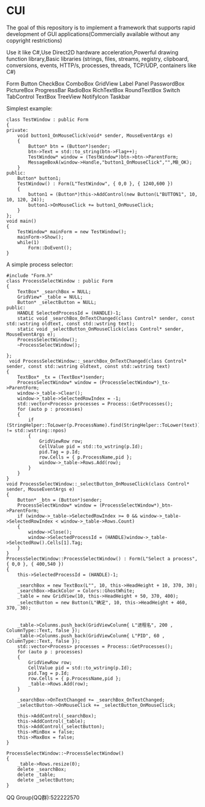 # CUI
The goal of this repository is to implement a framework that supports rapid development of GUI applications(Commercially available without any copyright restrictions)

Use it like C#,Use Direct2D hardware acceleration,Powerful drawing function library,Basic libraries (strings, files, streams, registry, clipboard, conversions, events, HTTP/s, processes, threads, TCP/UDP, containers like C#)

Form
Button
CheckBox
ComboBox
GridView
Label
Panel
PasswordBox
PictureBox
ProgressBar
RadioBox
RichTextBox
RoundTextBox
Switch
TabControl
TextBox
TreeView
NotifyIcon
Taskbar

Simplest example:


	class TestWindow : public Form
	{
	private:
	    void button1_OnMouseClick(void* sender, MouseEventArgs e)
	    {
	        Button* btn = (Button*)sender;
	        btn->Text = std::to_string(btn->Flag++);
	        TestWindow* window = (TestWindow*)btn->btn->ParentForm;
	        MessageBoxA(window->Handle,"button1_OnMouseClick","",MB_OK);
	    }
	public:
	    Button* button1;
	    TestWindow() : Form(L"TestWindow", { 0,0 }, { 1240,600 })
	    {
	        button1 = (Button*)this->AddControl(new Button(L"BUTTON1", 10, 10, 120, 24));
	        button1->OnMouseClick += button1_OnMouseClick;
	    }
	};
	void main()
	{
	    TestWindow* mainForm = new TestWindow();
	    mainForm->Show();
	    while(1)
	        Form::DoEvent();
	}
 
 A simple process selector:
 
 	#include "Form.h"
	class ProcessSelectWindow : public Form
	{
		TextBox* _searchBox = NULL;
		GridView* _table = NULL;
		Button* _selectButton = NULL;
	public:
		HANDLE SelectedProcessId = (HANDLE)-1;
		static void _searchBox_OnTextChanged(class Control* sender, const std::wstring oldtext, const std::wstring text);
		static void _selectButton_OnMouseClick(class Control* sender, MouseEventArgs e);
		ProcessSelectWindow();
		~ProcessSelectWindow();
	
	};
	 void ProcessSelectWindow::_searchBox_OnTextChanged(class Control* sender, const std::wstring oldtext, const std::wstring text)
	{
		TextBox* _tx = (TextBox*)sender;
		ProcessSelectWindow* window = (ProcessSelectWindow*)_tx->ParentForm;
		window->_table->Clear(); 
		window->_table->SelectedRowIndex = -1;
		std::vector<Process> processes = Process::GetProcesses();
		for (auto p : processes)
		{
			if (StringHelper::ToLower(p.ProcessName).find(StringHelper::ToLower(text)) != std::wstring::npos)
			{
				GridViewRow row;
				CellValue pid = std::to_wstring(p.Id);
				pid.Tag = p.Id;
				row.Cells = { p.ProcessName,pid };
				window->_table->Rows.Add(row);
			}
		}
	}
	void ProcessSelectWindow::_selectButton_OnMouseClick(class Control* sender, MouseEventArgs e)
	{
		Button* _btn = (Button*)sender;
		ProcessSelectWindow* window = (ProcessSelectWindow*)_btn->ParentForm;
		if (window->_table->SelectedRowIndex >= 0 && window->_table->SelectedRowIndex < window->_table->Rows.Count)
		{
			window->Close();
			window->SelectedProcessId = (HANDLE)window->_table->SelectedRow().Cells[1].Tag;
		}
	}
	ProcessSelectWindow::ProcessSelectWindow() : Form(L"Select a process", { 0,0 }, { 400,540 })
	{
		this->SelectedProcessId = (HANDLE)-1;
	
		_searchBox = new TextBox(L"", 10, this->HeadHeight + 10, 370, 30);
		_searchBox->BackColor = Colors::GhostWhite;
		_table = new GridView(10, this->HeadHeight + 50, 370, 400);
		_selectButton = new Button(L"确定", 10, this->HeadHeight + 460, 370, 30);
	
	
		_table->Colunms.push_back(GridViewColunm{ L"进程名", 200 , ColumnType::Text, false });
		_table->Colunms.push_back(GridViewColunm{ L"PID", 60 , ColumnType::Text, false });
		std::vector<Process> processes = Process::GetProcesses();
		for (auto p : processes)
		{
			GridViewRow row;
			CellValue pid = std::to_wstring(p.Id);
			pid.Tag = p.Id;
			row.Cells = { p.ProcessName,pid };
			_table->Rows.Add(row);
		}
	
		_searchBox->OnTextChanged += _searchBox_OnTextChanged;
		_selectButton->OnMouseClick += _selectButton_OnMouseClick;
	
		this->AddControl(_searchBox);
		this->AddControl(_table);
		this->AddControl(_selectButton);
		this->MinBox = false;
		this->MaxBox = false;
	}
	
	ProcessSelectWindow::~ProcessSelectWindow()
	{
		_table->Rows.resize(0);
		delete _searchBox;
		delete _table;
		delete _selectButton;
	}
 
 QQ Group(QQ群):522222570
